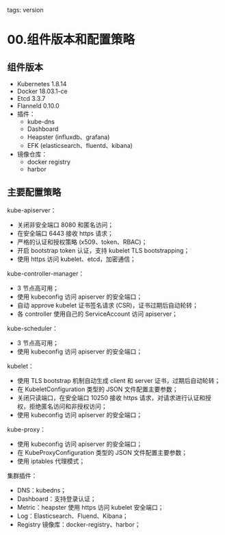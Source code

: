 <!-- toc -->

tags: version

# 00.组件版本和配置策略

## 组件版本

+ Kubernetes 1.8.14
+ Docker 18.03.1-ce
+ Etcd 3.3.7
+ Flanneld 0.10.0
+ 插件：
    - kube-dns
    - Dashboard
    - Heapster (influxdb、grafana)
    - EFK (elasticsearch、fluentd、kibana)
+ 镜像仓库：
    - docker registry
    - harbor

## 主要配置策略

kube-apiserver：

+ 关闭非安全端口 8080 和匿名访问；
+ 在安全端口 6443 接收 https 请求；
+ 严格的认证和授权策略 (x509、token、RBAC)；
+ 开启 bootstrap token 认证，支持 kubelet TLS bootstrapping；
+ 使用 https 访问 kubelet、etcd，加密通信；

kube-controller-manager：

+ 3 节点高可用；
+ 使用 kubeconfig 访问 apiserver 的安全端口；
+ 自动 approve kubelet 证书签名请求 (CSR)，证书过期后自动轮转；
+ 各 controller 使用自己的 ServiceAccount 访问 apiserver；

kube-scheduler：

+ 3 节点高可用；
+ 使用 kubeconfig 访问 apiserver 的安全端口；

kubelet：

+ 使用 TLS bootstrap 机制自动生成 client 和 server 证书，过期后自动轮转；
+ 在 KubeletConfiguration 类型的 JSON 文件配置主要参数；
+ 关闭只读端口，在安全端口 10250 接收 https 请求，对请求进行认证和授权，拒绝匿名访问和非授权访问；
+ 使用 kubeconfig 访问 apiserver 的安全端口；

kube-proxy：

+ 使用 kubeconfig 访问 apiserver 的安全端口；
+ 在 KubeProxyConfiguration  类型的 JSON 文件配置主要参数；
+ 使用 iptables 代理模式；

集群插件：

+ DNS：kubedns；
+ Dashboard：支持登录认证；
+ Metric：heapster 使用 https 访问 kubelet 安全端口；
+ Log：Elasticsearch、Fluend、Kibana；
+ Registry 镜像库：docker-registry、harbor；
